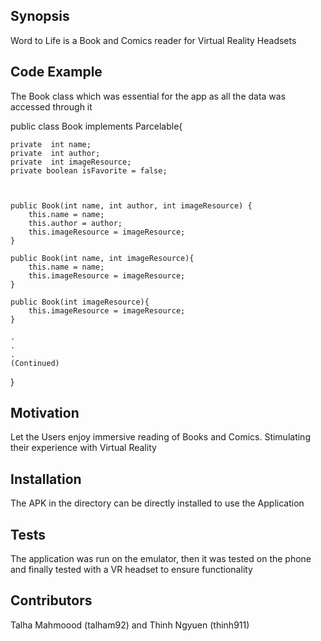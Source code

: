 ## Synopsis

Word to Life is a Book and Comics reader for Virtual Reality Headsets

## Code Example

The Book class which was essential for the app as all the data was accessed through it

public class Book implements Parcelable{

    private  int name;
    private  int author;
    private  int imageResource;
    private boolean isFavorite = false;



    public Book(int name, int author, int imageResource) {
        this.name = name;
        this.author = author;
        this.imageResource = imageResource;
    }

    public Book(int name, int imageResource){
        this.name = name;
        this.imageResource = imageResource;
    }

    public Book(int imageResource){
        this.imageResource = imageResource;
    }
    
    .
    .
    .
    (Continued)
}


## Motivation

Let the Users enjoy immersive reading of Books and Comics. Stimulating their experience with Virtual Reality

## Installation

The APK in the directory can be directly installed to use the Application

## Tests

The application was run on the emulator, then it was tested on the phone and finally tested with a VR headset to ensure functionality

## Contributors

Talha Mahmoood (talham92) and Thinh Ngyuen (thinh911) 

